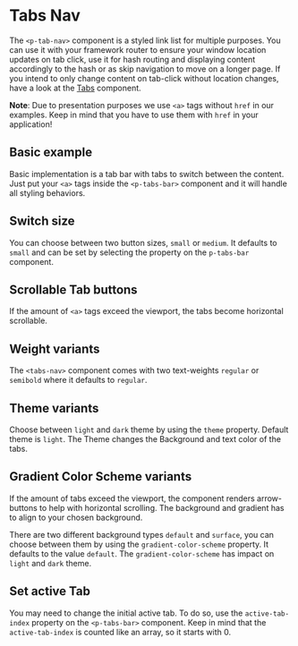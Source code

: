 # Tabs Nav

The `<p-tab-nav>` component is a styled link list for multiple purposes. You can use it with your framework router to ensure
your window location updates on tab click, use it for hash routing and displaying content accordingly to the hash or as skip navigation
to move on a longer page. If you intend to only change content on tab-click without location changes, have a look at the [Tabs](#/components/tabs#code) component.

**Note**: Due to presentation purposes we use `<a>` tags without `href` in our examples. Keep in mind that you have to use them with `href`
in your application!

## Basic example

Basic implementation is a tab bar with tabs to switch between the content. Just put your `<a>` tags inside the `<p-tabs-bar>` 
component and it will handle all styling behaviors. 

<Playground>
  <template>
     <p-tabs-bar>
       <a>Tab One</a>
       <a>Tab Two</a>
       <a>Tab Three</a>
     </p-tabs-bar>
  </template>
</Playground>

## Switch size

You can choose between two button sizes, `small` or `medium`. It defaults to `small` and can be set by selecting the property on the `p-tabs-bar` component.

<Playground>
  <template #configurator>
    <select v-model="size">
      <option disabled>Select size</option>
      <option selected value="small">Small</option>
      <option value="medium">Medium</option>
    </select>
  </template>
  <template>
     <p-tabs-bar :size="size">
       <a>Tab One</a>
       <a>Tab Two</a>
       <a>Tab Three</a>
     </p-tabs-bar>
  </template>
</Playground>

## Scrollable Tab buttons

If the amount of `<a>` tags exceed the viewport, the tabs become horizontal scrollable.

<Playground>
  <template>
     <p-tabs-bar>
       <a>Tab One</a>
       <a>Tab Two</a>
       <a>Tab Three</a>
       <a>Tab Four</a>
       <a>Tab Five</a>
       <a>Tab Long Label Six</a>
       <a>Tab Seven</a>
       <a>Tab Eight</a>
       <a>Tab Nine</a>
     </p-tabs-bar>
  </template>
</Playground>

## Weight variants

The `<tabs-nav>` component comes with two text-weights `regular` or `semibold` where it defaults to `regular`.

<Playground>
  <template #configurator>
    <select v-model="weight">
      <option disabled>Select weight</option>
      <option selected value="regular">Regular</option>
      <option value="semibold">SemiBold</option>
    </select>
  </template>
  <template>
     <p-tabs-bar :weight="weight">
       <a>Tab One</a>
       <a>Tab Two</a>
       <a>Tab Three</a>
     </p-tabs-bar>
  </template>
</Playground>

## Theme variants

Choose between `light` and `dark` theme by using the `theme` property. Default theme is `light`.
The Theme changes the Background and text color of the tabs.

<Playground :themeable="true">
  <template v-slot="{theme}">
     <p-tabs-bar :theme="theme">
       <a>Tab One</a>
       <a>Tab Two</a>
       <a>Tab Three</a>
     </p-tabs-bar>
  </template>
</Playground>

## Gradient Color Scheme variants

If the amount of tabs exceed the viewport, the component renders arrow-buttons to help with horizontal scrolling.
The background and gradient has to align to your chosen background.

There are two different background types `default` and `surface`, you can choose between them by using the `gradient-color-scheme` property. It defaults to the value `default`.
The `gradient-color-scheme` has impact on `light` and `dark` theme.

<Playground :themeable="true">
<template #configurator>
    <select v-model="gradientColorScheme">
      <option disabled>Select gradient-color-scheme</option>
      <option selected value="default">Default</option>
      <option value="surface">Surface</option>
    </select>
  </template>
  <template v-slot="{theme}">
     <p-tabs-bar :theme="theme" :gradient-color-scheme="gradientColorScheme">
       <a>Tab One</a>
       <a>Tab Two</a>
       <a>Tab Three</a>
       <a>Tab Four</a>
       <a>Tab Five</a>
       <a>Tab Long Label Six</a>
       <a>Tab Seven</a>
       <a>Tab Eight</a>
       <a>Tab Nine</a>
     </p-tabs-bar>
  </template>
</Playground>

## Set active Tab

You may need to change the initial active tab. To do so, use the `active-tab-index` property on the `<p-tabs-bar>` component.
Keep in mind that the `active-tab-index` is counted like an array, so it starts with 0.

<Playground>
  <template>
     <p-tabs-bar active-tab-index="1">
       <a>Tab One</a>
       <a>Tab Two</a>
       <a>Tab Three</a>
     </p-tabs-bar>
  </template>
</Playground>

<script lang="ts">
  import Vue from 'vue';
import Component from 'vue-class-component';
  
  @Component
  export default class PlaygroundTabs extends Vue {
   public theme: string = 'light';
   public weight: string = 'regular';
   public size: string = 'small';
   public gradientColorScheme: string = 'default';
  }
</script>